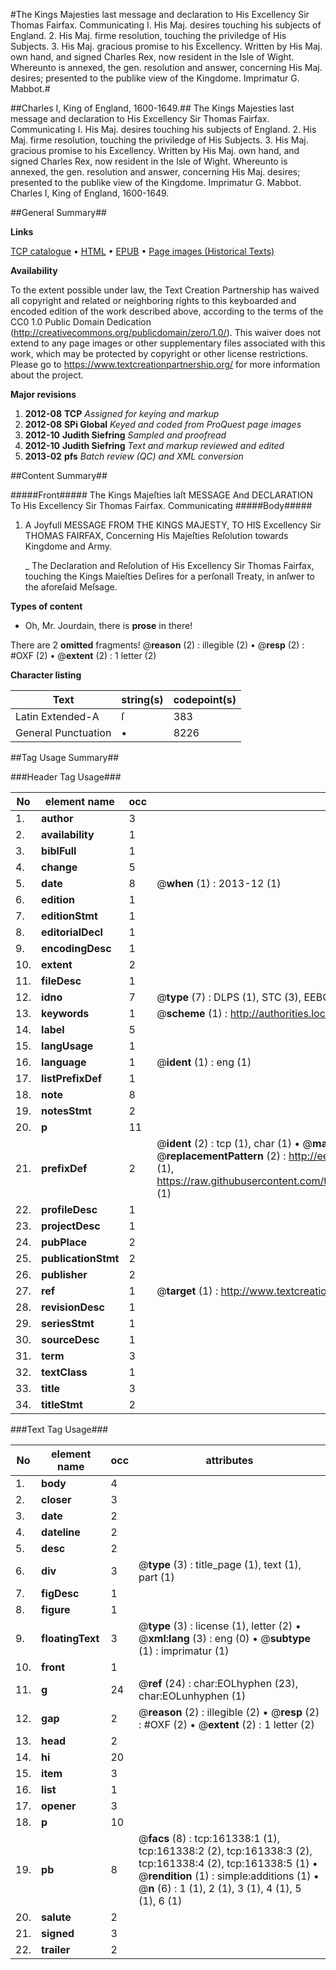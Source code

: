 #The Kings Majesties last message and declaration to His Excellency Sir Thomas Fairfax. Communicating I. His Maj. desires touching his subjects of England. 2. His Maj. firme resolution, touching the priviledge of His Subjects. 3. His Maj. gracious promise to his Excellency. Written by His Maj. own hand, and signed Charles Rex, now resident in the Isle of Wight. Whereunto is annexed, the gen. resolution and answer, concerning His Maj. desires; presented to the publike view of the Kingdome. Imprimatur G. Mabbot.#

##Charles I, King of England, 1600-1649.##
The Kings Majesties last message and declaration to His Excellency Sir Thomas Fairfax. Communicating I. His Maj. desires touching his subjects of England. 2. His Maj. firme resolution, touching the priviledge of His Subjects. 3. His Maj. gracious promise to his Excellency. Written by His Maj. own hand, and signed Charles Rex, now resident in the Isle of Wight. Whereunto is annexed, the gen. resolution and answer, concerning His Maj. desires; presented to the publike view of the Kingdome. Imprimatur G. Mabbot.
Charles I, King of England, 1600-1649.

##General Summary##

**Links**

[TCP catalogue](http://www.ota.ox.ac.uk/tcp/)  • 
[HTML](http://tei.it.ox.ac.uk/tcp/Texts-HTML/free/A78/A78831.html)  • 
[EPUB](http://tei.it.ox.ac.uk/tcp/Texts-EPUB/free/A78/A78831.epub) • 
[Page images (Historical Texts)](https://historicaltexts.jisc.ac.uk/eebo-99864084e)

**Availability**

To the extent possible under law, the Text Creation Partnership has waived all copyright and related or neighboring rights to this keyboarded and encoded edition of the work described above, according to the terms of the CC0 1.0 Public Domain Dedication (http://creativecommons.org/publicdomain/zero/1.0/). This waiver does not extend to any page images or other supplementary files associated with this work, which may be protected by copyright or other license restrictions. Please go to https://www.textcreationpartnership.org/ for more information about the project.

**Major revisions**

1. __2012-08__ __TCP__ *Assigned for keying and markup*
1. __2012-08__ __SPi Global__ *Keyed and coded from ProQuest page images*
1. __2012-10__ __Judith Siefring__ *Sampled and proofread*
1. __2012-10__ __Judith Siefring__ *Text and markup reviewed and edited*
1. __2013-02__ __pfs__ *Batch review (QC) and XML conversion*

##Content Summary##

#####Front#####
The Kings Majeſties laſt MESSAGE And DECLARATION To His Excellency Sir Thomas Fairfax. Communicating
#####Body#####

1. A Joyfull MESSAGE FROM THE KINGS MAJESTY, TO HIS Excellency Sir THOMAS FAIRFAX, Concerning His Majeſties Reſolution towards Kingdome and Army.

    _ The Declaration and Reſolution of His Excellency Sir Thomas Fairfax, touching the Kings Maieſties Deſires for a perſonall Treaty, in anſwer to the aforeſaid Meſsage.

**Types of content**

  * Oh, Mr. Jourdain, there is **prose** in there!

There are 2 **omitted** fragments! 
 @__reason__ (2) : illegible (2)  •  @__resp__ (2) : #OXF (2)  •  @__extent__ (2) : 1 letter (2)

**Character listing**


|Text|string(s)|codepoint(s)|
|---|---|---|
|Latin Extended-A|ſ|383|
|General Punctuation|•|8226|

##Tag Usage Summary##

###Header Tag Usage###

|No|element name|occ|attributes|
|---|---|---|---|
|1.|__author__|3||
|2.|__availability__|1||
|3.|__biblFull__|1||
|4.|__change__|5||
|5.|__date__|8| @__when__ (1) : 2013-12 (1)|
|6.|__edition__|1||
|7.|__editionStmt__|1||
|8.|__editorialDecl__|1||
|9.|__encodingDesc__|1||
|10.|__extent__|2||
|11.|__fileDesc__|1||
|12.|__idno__|7| @__type__ (7) : DLPS (1), STC (3), EEBO-CITATION (1), PROQUEST (1), VID (1)|
|13.|__keywords__|1| @__scheme__ (1) : http://authorities.loc.gov/ (1)|
|14.|__label__|5||
|15.|__langUsage__|1||
|16.|__language__|1| @__ident__ (1) : eng (1)|
|17.|__listPrefixDef__|1||
|18.|__note__|8||
|19.|__notesStmt__|2||
|20.|__p__|11||
|21.|__prefixDef__|2| @__ident__ (2) : tcp (1), char (1)  •  @__matchPattern__ (2) : ([0-9\-]+):([0-9IVX]+) (1), (.+) (1)  •  @__replacementPattern__ (2) : http://eebo.chadwyck.com/downloadtiff?vid=$1&page=$2 (1), https://raw.githubusercontent.com/textcreationpartnership/Texts/master/tcpchars.xml#$1 (1)|
|22.|__profileDesc__|1||
|23.|__projectDesc__|1||
|24.|__pubPlace__|2||
|25.|__publicationStmt__|2||
|26.|__publisher__|2||
|27.|__ref__|1| @__target__ (1) : http://www.textcreationpartnership.org/docs/. (1)|
|28.|__revisionDesc__|1||
|29.|__seriesStmt__|1||
|30.|__sourceDesc__|1||
|31.|__term__|3||
|32.|__textClass__|1||
|33.|__title__|3||
|34.|__titleStmt__|2||


###Text Tag Usage###

|No|element name|occ|attributes|
|---|---|---|---|
|1.|__body__|4||
|2.|__closer__|3||
|3.|__date__|2||
|4.|__dateline__|2||
|5.|__desc__|2||
|6.|__div__|3| @__type__ (3) : title_page (1), text (1), part (1)|
|7.|__figDesc__|1||
|8.|__figure__|1||
|9.|__floatingText__|3| @__type__ (3) : license (1), letter (2)  •  @__xml:lang__ (3) : eng (0)  •  @__subtype__ (1) : imprimatur (1)|
|10.|__front__|1||
|11.|__g__|24| @__ref__ (24) : char:EOLhyphen (23), char:EOLunhyphen (1)|
|12.|__gap__|2| @__reason__ (2) : illegible (2)  •  @__resp__ (2) : #OXF (2)  •  @__extent__ (2) : 1 letter (2)|
|13.|__head__|2||
|14.|__hi__|20||
|15.|__item__|3||
|16.|__list__|1||
|17.|__opener__|3||
|18.|__p__|10||
|19.|__pb__|8| @__facs__ (8) : tcp:161338:1 (1), tcp:161338:2 (2), tcp:161338:3 (2), tcp:161338:4 (2), tcp:161338:5 (1)  •  @__rendition__ (1) : simple:additions (1)  •  @__n__ (6) : 1 (1), 2 (1), 3 (1), 4 (1), 5 (1), 6 (1)|
|20.|__salute__|2||
|21.|__signed__|3||
|22.|__trailer__|2||
